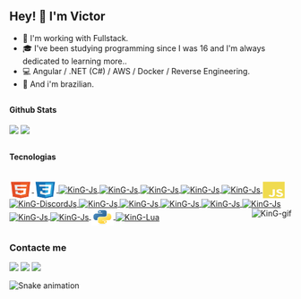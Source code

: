 ## Hey! 👋 I'm Victor

- 💼 I'm working with Fullstack.
- 🎓 I've been studying programming since I was 16 and I'm always dedicated to learning more..
- 💻 Angular / .NET (C#) / AWS / Docker / Reverse Engineering.
- 💚 And i'm brazilian.

##

#### Github Stats

<div>
  <img height="180em" src="https://github-readme-stats.vercel.app/api?username=victorzambelli&show_icons=true&theme=dark&include_all_commits=true&count_private=true"/>
  <img height="180em" src="https://github-readme-stats.vercel.app/api/top-langs/?username=victorzambelli&layout=compact&langs_count=16&theme=dark"/>
</div>

##

#### Tecnologias

<div style="display: inline_block"><br>
  <a href="https://developer.mozilla.org/pt-BR/docs/Web/HTML">
    <img align="center" alt="KinG-HTML" height="30" width="40" src="https://raw.githubusercontent.com/devicons/devicon/master/icons/html5/html5-original.svg">
  </a>
  
  <a href="https://developer.mozilla.org/pt-BR/docs/Web/CSS">
    <img align="center" alt="KinG-CSS" height="30" width="40" src="https://raw.githubusercontent.com/devicons/devicon/master/icons/css3/css3-original.svg">
  </a>
  
  <a href="https://sass-lang.com/documentation/">
    <img align="center" alt="KinG-Js" height="30" width="40" src="https://cdn.jsdelivr.net/gh/devicons/devicon/icons/sass/sass-original.svg">
  </a>
  
  <a href="https://lesscss.org/">
    <img align="center" alt="KinG-Js" height="30" width="40" src="https://cdn.jsdelivr.net/gh/devicons/devicon/icons/less/less-plain-wordmark.svg">
  </a>
  
  <a href="https://stylus-lang.com/">
    <img align="center" alt="KinG-Js" height="30" width="40" src="https://cdn.jsdelivr.net/gh/devicons/devicon/icons/stylus/stylus-original.svg">
  </a>
  
  <a href="https://getbootstrap.com/docs/4.1/getting-started/introduction/">
    <img align="center" alt="KinG-Js" height="30" width="40" src="https://cdn.jsdelivr.net/gh/devicons/devicon/icons/bootstrap/bootstrap-original.svg">
  </a>
  
  <a href="https://bulma.io/documentation/">
    <img align="center" alt="KinG-Js" height="30" width="40" src="https://cdn.jsdelivr.net/gh/devicons/devicon/icons/bulma/bulma-plain.svg">
  </a>
  
  <a href="https://developer.mozilla.org/pt-BR/docs/Web/JavaScript">
    <img align="center" alt="KinG-Js" height="30" width="40" src="https://raw.githubusercontent.com/devicons/devicon/master/icons/javascript/javascript-plain.svg">
  </a>
  
  <a href="https://www.typescriptlang.org/docs/">
    <img align="center" alt="KinG-DiscordJs" height="30" width="40" src="https://cdn.jsdelivr.net/gh/devicons/devicon/icons/typescript/typescript-original.svg">
  </a>
  
  <a href="https://reactjs.org/docs/getting-started.html">
    <img align="center" alt="KinG-Js" height="30" width="40" src="https://cdn.jsdelivr.net/gh/devicons/devicon/icons/react/react-original.svg">
  </a>
  
  <a href="https://nodejs.org/en/docs/">
    <img align="center" alt="KinG-Js" height="30" width="40" src="https://cdn.jsdelivr.net/gh/devicons/devicon/icons/nodejs/nodejs-original.svg">
  </a>
  
  <a href="https://api.jquery.com/">
    <img align="center" alt="KinG-Js" height="30" width="40" src="https://cdn.jsdelivr.net/gh/devicons/devicon/icons/jquery/jquery-original.svg">
  </a>
  
  <a href="https://git-scm.com/doc">
    <img align="center" alt="KinG-Js" height="30" width="40" src="https://cdn.jsdelivr.net/gh/devicons/devicon/icons/git/git-original.svg">
  </a>
  
  <a href="https://docs.microsoft.com/en-us/sql/sql-server/">
    <img align="center" alt="KinG-Js" height="30" width="40" src="https://cdn.jsdelivr.net/gh/devicons/devicon/icons/microsoftsqlserver/microsoftsqlserver-plain.svg">
  </a>
  
  <a href="https://www.mongodb.com/docs/">
    <img align="center" alt="KinG-Js" height="30" width="40" src="https://cdn.jsdelivr.net/gh/devicons/devicon/icons/mongodb/mongodb-original.svg">
  </a>
  
  <a href="https://dev.mysql.com/doc/">
    <img align="center" alt="KinG-Js" height="30" width="40" src="https://cdn.jsdelivr.net/gh/devicons/devicon/icons/mysql/mysql-original.svg">
  </a>
  
  <a href="https://docs.python.org/">
    <img align="center" alt="KinG-Py" height="30" width="40" src="https://raw.githubusercontent.com/devicons/devicon/master/icons/python/python-original.svg" />
  </a>
  
  <a href="https://www.lua.org/docs.html">
    <img align="center" alt="KinG-Lua" height="30" width="40" src="https://cdn.jsdelivr.net/gh/devicons/devicon/icons/lua/lua-original.svg" />
  </a> 
 
  <img align="right" alt="KinG-gif" src="https://cdn.discordapp.com/attachments/762002925786497084/893250951966785566/ezgif.com-gif-maker.gif">
</div>
  
##
### Contacte me
  
<div>
  <a href ="mailto:zambelli.vic@gmail.com"><img src="https://img.shields.io/badge/Gmail-D14836?style=for-the-badge&logo=gmail&logoColor=white" target="_blank"></a>
  <a href="https://www.linkedin.com/in/victor-zambelli" target="_blank"><img src="https://img.shields.io/badge/-LinkedIn-%230077B5?style=for-the-badge&logo=linkedin&logoColor=white" target="_blank"></a>
  <a href="" target="_blank"><img src="https://img.shields.io/badge/-Portfolio-27272A?style=for-the-badge&logo=dogecoin&logoColor=3b99f6" target="_blank"></a>
</div>

![Snake animation](https://github.com/rafaballerini2/rafaballerini2/blob/output/github-contribution-grid-snake.svg)
